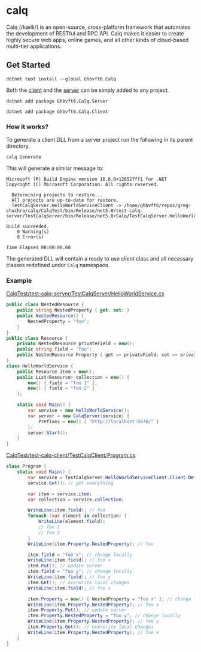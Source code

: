 # calq
Calq (/kælk/) is an open-source, cross-platform framework that automates the development of RESTful and RPC API.
Calq makes it easier to create highly secure web apps, online games, and all other kinds of cloud-based multi-tier applications.

## Get Started
```
dotnet tool install --global Ghbvft6.Calq
````
Both the [client](https://github.com/greg-chuchro/calq-client) and the [server](https://github.com/greg-chuchro/calq-server) can be simply added to any project.
```
dotnet add package Ghbvft6.Calq.Server
```
```
dotnet add package Ghbvft6.Calq.Client
```

### How it works?
To generate a client DLL from a server project run the following in its parent directory.
```
calq Generate
```
This will generate a similar message to:
```
Microsoft (R) Build Engine version 16.8.0+126527ff1 for .NET
Copyright (C) Microsoft Corporation. All rights reserved.

  Determining projects to restore...
  All projects are up-to-date for restore.
  TestCalqServer.HelloWorldServiceClient -> /home/ghbvft6/repos/greg-chuchro/calq/CalqTest/bin/Release/net5.0/test-calq-server/TestCalqServer/bin/Release/net5.0/Calq/TestCalqServer.HelloWorldServiceClient/bin/Release/net5.0/TestCalqServer.HelloWorldServiceClient.dll

Build succeeded.
    0 Warning(s)
    0 Error(s)

Time Elapsed 00:00:00.60
```
The generated DLL will contain a ready to use client class and all necessary classes redefined under `Calq` namespace.
### Example
[CalqTest/test-calq-server/TestCalqServer/HelloWorldService.cs](CalqTest/test-calq-server/TestCalqServer/HelloWorldService.cs)
```csharp
public class NestedResource {
    public string NestedProperty { get; set; }
    public NestedResource() {
        NestedProperty = "foo";
    }
}
public class Resource {
    private NestedResource privateField = new();
    public string field = "foo";
    public NestedResource Property { get => privateField; set => privateField = value; }
}
class HelloWorldService {
    public Resource item = new();
    public List<Resource> collection = new() {
        new() { field = "foo 1" },
        new() { field = "foo 2" }
    };

    static void Main() {
        var service = new HelloWorldService();
        var server = new CalqServer(service) {
            Prefixes = new[] { "http://localhost:8078/" }
        };
        server.Start();
    }
}
```
[CalqTest/test-calq-client/TestCalqClient/Program.cs](CalqTest/test-calq-client/TestCalqClient/Program.cs)
```csharp
class Program {
    static void Main() {
        var service = TestCalqServer.HelloWorldServiceClient.Client.DefaultInstance.Service;
        service.Get(); // get everything

        var item = service.item;
        var collection = service.collection;

        WriteLine(item.field); // foo
        foreach (var element in collection) {
            WriteLine(element.field);
            // foo 1
            // foo 2
        }
        WriteLine(item.Property.NestedProperty); // foo

        item.field = "foo x"; // change locally
        WriteLine(item.field); // foo x
        item.Put(); // update server
        item.field = "foo y"; // change locally
        WriteLine(item.field); // foo y
        item.Get(); // overwrite local changes
        WriteLine(item.field); // foo x

        item.Property = new() { NestedProperty = "foo x" }; // change locally
        WriteLine(item.Property.NestedProperty); // foo x
        item.Property.Put(); // update server
        item.Property.NestedProperty = "foo y"; // change locally
        WriteLine(item.Property.NestedProperty); // foo y
        item.Property.Get(); // overwrite local changes
        WriteLine(item.Property.NestedProperty); // foo x
    }
}
```